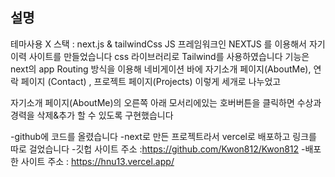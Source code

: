 ## 설명
테마사용 X
스택 : next.js & tailwindCss
JS 프레임워크인 NEXTJS 를 이용해서 자기이력 사이트를 만들었습니다 
css 라이브러리로 Tailwind를 사용하였습니다
기능은 next의 app Routing 방식을 이용해 네비게이션 바에 자기소개 페이지(AboutMe), 연락 페이지 (Contact) , 프로젝트 페이지(Projects) 이렇게 세개로 나누었고

자기소개 페이지(AboutMe)의 오른쪽 아래 모서리에있는 호버버튼을 클릭하면 수상과 경력을 삭제&추가 할 수 있도록 구현했습니다

-github에 코드를 올렸습니다 
-next로 만든 프로젝트라서 vercel로 배포하고 링크를 따로 걸었습니다
-깃헙 사이트 주소 :https://github.com/Kwon812/Kwon812
-배포한 사이트 주소 : https://hnu13.vercel.app/